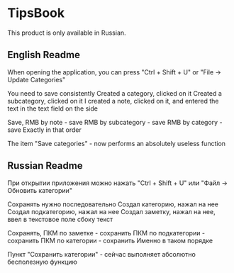 # TipsBook
This product is only available in Russian.

English Readme
---------------------------------------------------------------------------------------------------------------------------------------------------------------------
When opening the application, you can press
"Ctrl + Shift + U"
or
"File -> Update Categories" 

You need to save consistently
Created a category, clicked on it
Created a subcategory, clicked on it
I created a note, clicked on it, and entered the text in the text field on the side

Save, RMB by note - save
RMB by subcategory - save
RMB by category - save
Exactly in that order 

The item "Save categories" - now performs an absolutely useless function


Russian Readme
---------------------------------------------------------------------------------------------------------------------------------------------------------------------
При открытии приложения можно нажать
"Ctrl + Shift + U"
или
"Файл -> Обновить категории" 

Сохранять нужно последовательно
Создал категорию, нажал на нее
Создал подкатегорию, нажал на нее
Создал заметку, нажал на нее, ввел в текстовое поле сбоку текст

Сохранять, ПКМ по заметке - сохранить
ПКМ по подкатегории - сохранить
ПКМ по категории - сохранить
Именно в таком порядке 

Пункт "Сохранить категории" - сейчас выполняет абсолютно бесполезную функцию
